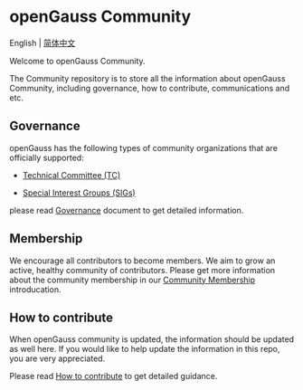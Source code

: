 # openGauss Community
English | [简体中文](./README.md)

Welcome to openGauss Community.

The Community repository is to store all the information about openGauss Community, including governance, how to contribute, communications and etc. 

## Governance

openGauss has the following types of community organizations that are officially supported:

* [Technical Committee (TC)](https://gitee.com/opengauss/tc/blob/master/README.en.md)

* [Special Interest Groups (SIGs)](https://gitee.com/opengauss/tc/blob/master/sigs/README.en.md)

please read [Governance](/governance.en.md) document to get detailed information.

## Membership

We encourage all contributors to become members. We aim to grow an active, healthy community of contributors.
Please get more information about the community membership in our [Community Membership](/community-membership.en.md) introducation.

## How to contribute

When openGauss community is updated, the information should be updated as well here. If you would like to help update the information in this repo, you are very appreciated. 

Please read [How to contribute](CONTRIBUTING.md) to get detailed guidance.
